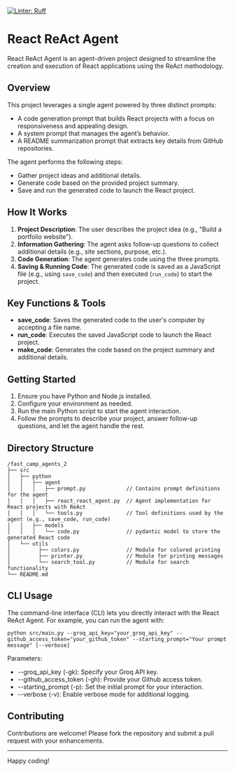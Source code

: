 [![Linter: Ruff](https://img.shields.io/badge/Linter-Ruff-brightgreen?style=flat-square)](https://github.com/charliermarsh/ruff)
# React ReAct Agent

React ReAct Agent is an agent-driven project designed to streamline the creation and execution of React applications using the ReAct methodology.

## Overview

This project leverages a single agent powered by three distinct prompts:
- A code generation prompt that builds React projects with a focus on responsiveness and appealing design.
- A system prompt that manages the agent’s behavior.
- A README summarization prompt that extracts key details from GitHub repositories.

The agent performs the following steps:
- Gather project ideas and additional details.
- Generate code based on the provided project summary.
- Save and run the generated code to launch the React project.

## How It Works

1. **Project Description**: The user describes the project idea (e.g., "Build a portfolio website").
2. **Information Gathering**: The agent asks follow-up questions to collect additional details (e.g., site sections, purpose, etc.).
3. **Code Generation**: The agent generates code using the three prompts.
4. **Saving & Running Code**: The generated code is saved as a JavaScript file (e.g., using `save_code`) and then executed (`run_code`) to start the project.

## Key Functions & Tools

- **save_code**: Saves the generated code to the user's computer by accepting a file name.
- **run_code**: Executes the saved JavaScript code to launch the React project.
- **make_code**: Generates the code based on the project summary and additional details.

## Getting Started

1. Ensure you have Python and Node.js installed.
2. Configure your environment as needed.
3. Run the main Python script to start the agent interaction.
4. Follow the prompts to describe your project, answer follow-up questions, and let the agent handle the rest.

## Directory Structure

```
/fast_camp_agents_2
├── src
│   ├── python
│   │   ├── agent
│   │   │   ├── prompt.py             // Contains prompt definitions for the agent
│   │   │   ├── react_react_agent.py  // Agent implementation for React projects with ReAct
│   │   │   └── tools.py              // Tool definitions used by the agent (e.g., save_code, run_code)
│   │   ├── models
│   │   │   └── code.py               // pydantic model to store the generated React code
│   └── utils
│         ├── colors.py               // Module for colored printing
│         ├── printer.py              // Module for printing messages
│         └── search_tool.py          // Module for search functionality
└── README.md
```

## CLI Usage
The command-line interface (CLI) lets you directly interact with the React ReAct Agent. For example, you can run the agent with:
```
python src/main.py --groq_api_key="your_groq_api_key" --github_access_token="your_github_token" --starting_prompt="Your prompt message" [--verbose]
```
Parameters:
- --groq_api_key (-gk): Specify your Groq API key.
- --github_access_token (-gh): Provide your Github access token.
- --starting_prompt (-p): Set the initial prompt for your interaction.
- --verbose (-v): Enable verbose mode for additional logging.

## Contributing

Contributions are welcome! Please fork the repository and submit a pull request with your enhancements.

---

Happy coding!
